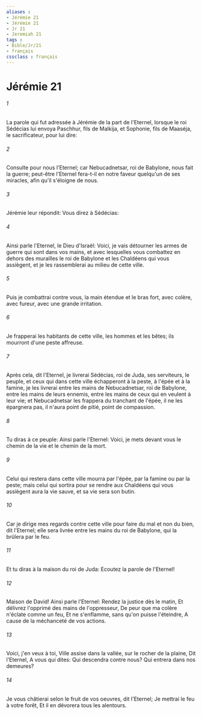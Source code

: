 ```yaml
---
aliases : 
- Jérémie 21
- Jérémie 21
- Jr 21
- Jeremiah 21
tags : 
- Bible/Jr/21
- français
cssclass : français
---
```


# Jérémie 21

###### 1
La parole qui fut adressée à Jérémie de la part de l'Eternel, lorsque le roi Sédécias lui envoya Paschhur, fils de Malkija, et Sophonie, fils de Maaséja, le sacrificateur, pour lui dire:
###### 2
Consulte pour nous l'Eternel; car Nebucadnetsar, roi de Babylone, nous fait la guerre; peut-être l'Eternel fera-t-il en notre faveur quelqu'un de ses miracles, afin qu'il s'éloigne de nous.
###### 3
Jérémie leur répondit: Vous direz à Sédécias:
###### 4
Ainsi parle l'Eternel, le Dieu d'Israël: Voici, je vais détourner les armes de guerre qui sont dans vos mains, et avec lesquelles vous combattez en dehors des murailles le roi de Babylone et les Chaldéens qui vous assiègent, et je les rassemblerai au milieu de cette ville.
###### 5
Puis je combattrai contre vous, la main étendue et le bras fort, avec colère, avec fureur, avec une grande irritation.
###### 6
Je frapperai les habitants de cette ville, les hommes et les bêtes; ils mourront d'une peste affreuse.
###### 7
Après cela, dit l'Eternel, je livrerai Sédécias, roi de Juda, ses serviteurs, le peuple, et ceux qui dans cette ville échapperont à la peste, à l'épée et à la famine, je les livrerai entre les mains de Nebucadnetsar, roi de Babylone, entre les mains de leurs ennemis, entre les mains de ceux qui en veulent à leur vie; et Nebucadnetsar les frappera du tranchant de l'épée, il ne les épargnera pas, il n'aura point de pitié, point de compassion.
###### 8
Tu diras à ce peuple: Ainsi parle l'Eternel: Voici, je mets devant vous le chemin de la vie et le chemin de la mort.
###### 9
Celui qui restera dans cette ville mourra par l'épée, par la famine ou par la peste; mais celui qui sortira pour se rendre aux Chaldéens qui vous assiègent aura la vie sauve, et sa vie sera son butin.
###### 10
Car je dirige mes regards contre cette ville pour faire du mal et non du bien, dit l'Eternel; elle sera livrée entre les mains du roi de Babylone, qui la brûlera par le feu.
###### 11
Et tu diras à la maison du roi de Juda: Ecoutez la parole de l'Eternel!
###### 12
Maison de David! Ainsi parle l'Eternel: Rendez la justice dès le matin, Et délivrez l'opprimé des mains de l'oppresseur, De peur que ma colère n'éclate comme un feu, Et ne s'enflamme, sans qu'on puisse l'éteindre, A cause de la méchanceté de vos actions.
###### 13
Voici, j'en veux à toi, Ville assise dans la vallée, sur le rocher de la plaine, Dit l'Eternel, A vous qui dites: Qui descendra contre nous? Qui entrera dans nos demeures?
###### 14
Je vous châtierai selon le fruit de vos oeuvres, dit l'Eternel; Je mettrai le feu à votre forêt, Et il en dévorera tous les alentours.
